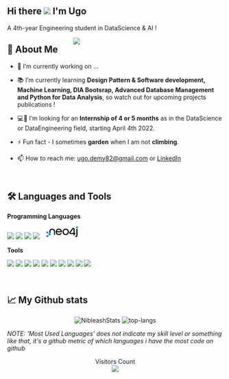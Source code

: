 ## Hi there <img src="https://raw.githubusercontent.com/MartinHeinz/MartinHeinz/master/wave.gif" width="30px"> I'm Ugo
<p>A 4th-year Engineering student in DataScience & AI !</p>

<img src="https://cdn.dribbble.com/users/330915/screenshots/3587000/media/343cb53c87e313181d99248d3071bc77.gif" width="350px" heigth="350px" align='right'>

## 🍗 About Me

- 🔭 I’m currently working on ...

- 📚 I’m currently learning **Design Pattern & Software development, Machine Learning, DIA Bootsrap, Advanced Database Management and Python for Data Analysis**, so watch out for upcoming projects publications !

- :computer:👀 I’m looking for an **Internship of 4 or 5 months** as in the DataScience or DataEngineering field, starting April 4th 2022.

- ⚡ Fun fact - I sometimes **garden** when I am not **climbing**.

- 📫 How to reach me: ugo.demy82@gmail.com or <a href="https://github.com/MartinHeinz/MartinHeinz">LinkedIn</a>

<br>

## :hammer_and_wrench: Languages and Tools

**Programming Languages**

<p align="left">
    <img src="https://img.icons8.com/color/96/000000/c-sharp-logo-2.png" width="60px"/>
    <img src="https://img.icons8.com/color/96/000000/python--v1.png" width="60px"/>
    <img src="https://img.icons8.com/nolan/64/sql.png" width="60px"/>
    <img src="https://img.icons8.com/external-becris-flat-becris/64/000000/external-r-data-science-becris-flat-becris.png" width="60px"/>  
    <img src="https://raw.githubusercontent.com/Nibleash/Nibleash/master/neo4j.png" width="100px"/>
</p>

**Tools**

<p align="left"> 
    <img src="https://img.icons8.com/color/96/000000/visual-studio.png" width="60px"/>
    <img src="https://img.icons8.com/dusk/64/000000/anaconda.png" width="60px"/>
    <img src="https://img.icons8.com/fluency/96/000000/microsoft-office-2019.png" width="60px"/>
    <img src="https://img.icons8.com/fluency/96/000000/spyder-ide.png" width="60px"/>
    <img src="https://img.icons8.com/color/96/000000/pycharm.png" width="60px"/>
    <img src="https://logo-marque.com/wp-content/uploads/2020/10/Oracle-Logo-1995-Present.jpg" width="90px"/>
    <img src="https://miro.medium.com/max/502/1*sXs3TvhjvXcVCTldKnwMpA.png" width="100px"/>
    <img src="https://img.icons8.com/color/96/000000/solidworks.png" width="60px"/>
    <img src="https://img.icons8.com/fluency/96/000000/mysql-logo.png" width="60px"/>
    <img src="https://www.visiativ-solutions.fr/wp-content/uploads/2018/05/logo-catia.jpg" width="100px"/>   
</p>

<br>

## 📈 My Github stats
<p align="center">
  <img src="https://github-readme-stats.vercel.app/api?username=Nibleash&theme=dark&show_icons=true" alt="NibleashStats" />  
  <img src="https://github-readme-stats.vercel.app/api/top-langs/?username=Nibleash&layout=compact&theme=dark" alt="top-langs" />
</p>

*NOTE: 'Most Used Languages' does not indicate my skill level or something like that, it's a github metric of which languages i have the most code on github*

<p align="center"> 
  Visitors Count<br>
  <img src="https://profile-counter.glitch.me/Nibleash/count.svg" />
</p>

<br>

<!-- Links to your social media accounts -->

[1]: https://www.linkedin.com/in/ugo-demy/
